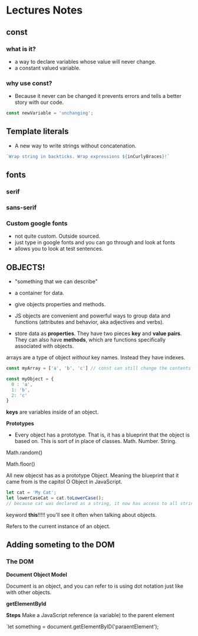 # Lectures Notes

## const
### what is it?
- a way to declare variables whose value will never change.
- a constant valued variable.

### why use const?
- Because it never can be changed it prevents errors and tells a better story with our code.

```js
const newVariable = 'unchanging';
```
## Template literals
- A new way to write strings without concatenation.
```js
`Wrap string in backticks. Wrap expressions ${inCurlyBraces}!`
```

## fonts
### serif
### sans-serif
### Custom google fonts
- not quite custom. Outside sourced.
- just type in google fonts and you can go through and look at fonts
- allows you to look at test sentences.

## OBJECTS!
- "something that we can describe"
- a container for data. 
- give objects properties and methods.

- JS objects are convenient and powerful ways to group data and functions (attributes and behavior, aka adjectives and verbs).
- store data as **properties**. They have two pieces **key** and **value pairs**. They can also have **methods**, which are functions specifically associated with objects.

arrays are a type of object *without* key names. Instead they have indexes.

```js
const myArray = ['a', 'b', 'c'] // const can still change the contents of objects.

const myObject = {
  0 : 'a',
  1: 'b',
  2: 'c'
}
```
**keys** are variables inside of an object.

**Prototypes**
- Every object has a prototype. That is, it has a blueprint that the object is based on. This is sort of in place of classes.
Math. Number. String.

Math.random()

Math.floor()

All new objecst has as a prototype Object.
Meaning the blueprint that it came from is the capitol O Object in JavaScript.

```js
let cat = 'My Cat';
let lowerCaseCat = cat.toLowerCase();
// because cat was declared as a string, it now has access to all string prototypes.
```

keyword **this**!!!!! you'll see it often when talking about objects.

Refers to the current instance of an object.

## Adding someting to the DOM

### The DOM

**Document Object Model**

Document is an object, and you can refer to is using dot notation just like with other objects.

**getElementById**

<div id="parentElement">
</div>

**Steps**
Make a JavaScript reference (a variable) to the parent element

`let something = document.getElementByID('paraentElement');